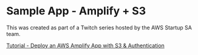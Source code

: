 # Sample App - Amplify + S3

This was created as part of a Twitch series hosted by the AWS Startup SA team.

[Tutorial - Deploy an AWS Amplify App with S3 & Authentication](./TUTORIAL.md)
